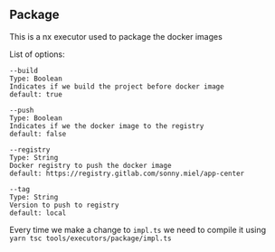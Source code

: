 
## Package

This is a nx executor used to package the docker images

List of options:  
```
--build  
Type: Boolean
Indicates if we build the project before docker image
default: true

--push  
Type: Boolean
Indicates if we the docker image to the registry
default: false

--registry
Type: String
Docker registry to push the docker image
default: https://registry.gitlab.com/sonny.miel/app-center

--tag
Type: String
Version to push to registry
default: local
```
Every time we make a change to ```impl.ts``` we need to compile it using  
```yarn tsc tools/executors/package/impl.ts```


